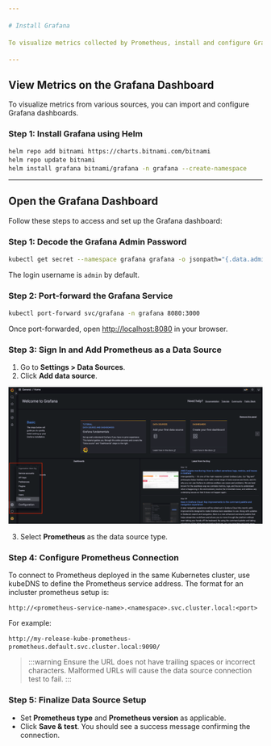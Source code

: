```yaml
---

# Install Grafana

To visualize metrics collected by Prometheus, install and configure Grafana in your Kubernetes cluster. This guide walks you through the installation process and connecting Grafana to your Prometheus instance.

---
```


## View Metrics on the Grafana Dashboard

To visualize metrics from various sources, you can import and configure Grafana dashboards.

### Step 1: Install Grafana using Helm

```bash
helm repo add bitnami https://charts.bitnami.com/bitnami
helm repo update bitnami
helm install grafana bitnami/grafana -n grafana --create-namespace
```

---

## Open the Grafana Dashboard

Follow these steps to access and set up the Grafana dashboard:

### Step 1: Decode the Grafana Admin Password

```bash
kubectl get secret --namespace grafana grafana -o jsonpath="{.data.admin-password}" | base64 --decode ; echo
```

The login username is `admin` by default.

### Step 2: Port-forward the Grafana Service

```bash
kubectl port-forward svc/grafana -n grafana 8080:3000
```

Once port-forwarded, open [http://localhost:8080](http://localhost:8080) in your browser.

### Step 3: Sign In and Add Prometheus as a Data Source

1. Go to **Settings > Data Sources**.
2. Click **Add data source**.

![Add Data Source](../static/monitor-harness-on-prem-prom1.png)

3. Select **Prometheus** as the data source type.

### Step 4: Configure Prometheus Connection

To connect to Prometheus deployed in the same Kubernetes cluster, use kubeDNS to define the Prometheus service address. The format for an incluster prometheus setup is:

```text
http://<prometheus-service-name>.<namespace>.svc.cluster.local:<port>
```

For example:

```text
http://my-release-kube-prometheus-prometheus.default.svc.cluster.local:9090/
```

> :::warning
> Ensure the URL does not have trailing spaces or incorrect characters. Malformed URLs will cause the data source connection test to fail.
> :::

### Step 5: Finalize Data Source Setup

- Set **Prometheus type** and **Prometheus version** as applicable.
- Click **Save & test**. You should see a success message confirming the connection.
